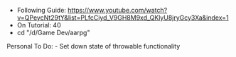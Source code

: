 - Following Guide: https://www.youtube.com/watch?v=QPeycNt29tY&list=PLfcCiyd_V9GH8M9xd_QKlyU8jryGcy3Xa&index=1
- On Tutorial: 40
- cd "/d/Game Dev/aarpg"

Personal To Do:
	- Set down state of throwable functionality
